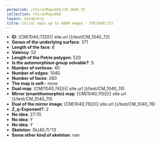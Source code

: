 ```yaml
--- 
 permalink: /chiralMaps6kE/CM_1040_72 
 collection: chiralMaps6kE
 layout: dataEntry
 title: Chiral maps up to 6000 edges - CM[1040;72]
---
```


- **ID**: [CM[1040;72]]({{ site.url }}/test/CM_1040_72)
- **Genus of the underlying surface**: 371
- **Length of the face**: 8
- **Valency**: 52
- **Length of the Petrie polygon**: 520
- **Is the automorphism group solvable?**: S
- **Number of vertices**: 40
- **Number of edges**: 1040
- **Number of faces**: 260
- **The map is self-**: none
- **Dual map**: [CM[1040;74]]({{ site.url }}/test/CM_1040_74)
- **Mirror (enantihomorphic) map**: [CM[1040;70]]({{ site.url }}/test/CM_1040_70)
- **Dual of the mirror image**: [CM[1040;76]]({{ site.url }}/test/CM_1040_76)
- **Z_q-Exponent?**: 2
- **No idea**:  27:70
- **No idea**: Y
- **No idea**: Y
- **Skeleton**: Sk(40;7)^13
- **Some other kind of skeleton**: nan
